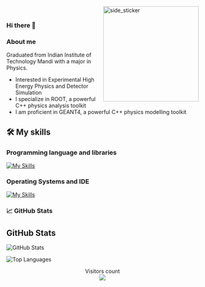 <img align="right" width=250px height=250px alt="side_sticker" src="https://i.giphy.com/media/v1.Y2lkPTc5MGI3NjExcXNpajludDBtNWhrdzFrbXQ5aGt2eGl1M2ozcGgzaXFpZngyYmU0MSZlcD12MV9pbnRlcm5hbF9naWZfYnlfaWQmY3Q9cw/OTIYVVlHZd2OkmcjQR/giphy.gif" />
<br>


### Hi there 👋

### About me

Graduated from Indian Institute of Technology Mandi with a major in Physics. 
- Interested in Experimental High Energy Physics and Detector Simulation
- I specialize in ROOT, a powerful C++ physics analysis toolkit
- I am proficient in GEANT4, a powerful C++ physics modelling toolkit



## 🛠️ My skills
### Programming language and libraries

[![My Skills](https://skillicons.dev/icons?i=c,cpp,cmake,py,latex)](https://skillicons.dev)

### Operating Systems and IDE
[![My Skills](https://skillicons.dev/icons?i=windows,ubuntu,vscode)](https://skillicons.dev)

### 📈 GitHub Stats
## GitHub Stats

![GitHub Stats](https://github-readme-stats.vercel.app/api?username=RKumar0203&show_icons=true&count_private=true&hide=contribs,issues&theme=radical)

![Top Languages](https://github-readme-stats.vercel.app/api/top-langs/?username=RKumar0203&layout=compact&theme=radical)



<p align="center"> 
  Visitors count
  <br>
  <img src="https://profile-counter.glitch.me/RKumar0203/count.svg" />
</p>





<!---
RKumar0203/RKumar0203 is a ✨ special ✨ repository because its `README.md` (this file) appears on your GitHub profile.
You can click the Preview link to take a look at your changes.
--->
